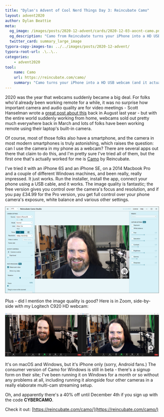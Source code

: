 ```yaml
---
title: "Dylan's Advent of Cool Nerd Things Day 3: Reincubate Camo"
layout: advent2020
author: Dylan Beattie
meta:
  og_image: /images/posts/2020-12-advent/cards/2020-12-03-aocnt-camo.png
  og_description: "Camo from Reincubate turns your iPhone into a HD USB webcam (and it actually works!)"
  twitter_card: summary_large_image
typora-copy-images-to: ../../images/posts/2020-12-advent/
typora-root-url: .\..\..
categories:
    - advent2020
tool:
    name: Camo
    url: https://reincubate.com/camo/
    summary: "Camo turns your iPhone into a HD USB webcam (and it actually works!)"
---
```


2020 was the year that webcams suddenly became a big deal. For folks who'd already been working remote for a while, it was no surprise how important camera and audio quality are for video meetings - Scott Hanselman wrote a [great post about this](https://www.hanselman.com/blog/good-better-best-creating-the-ultimate-remote-worker-webcam-setup-on-a-budget) back in August last year - but with the entire world suddenly working from home, webcams sold out pretty much everywhere back in March and lots of folks have been working remote using their laptop's built-in camera.

Of course, most of those folks also have a smartphone, and the camera in most modern smartphones is truly astonishing, which raises the question: can I use the camera in my phone as a webcam? There are several apps out there that claim to do this, and I'm pretty sure I've tried all of them, but the first one that's actually worked for me is [Camo](https://reincubate.com/camo/) by Reincubate. 

I've tried it with an iPhone 6S and an iPhone SE, on a 2014 Macbook Pro and a couple of different Windows machines, and been really, really impressed. It just works. Run the installer, install the app, connect your phone using a USB cable, and it works. The image quality is fantastic; the free version gives you control over the camera's focus and resolution, and if you pay £34.99 for the Pro version, you get full control over your phone camera's exposure, white balance and various other settings.

![image-20201130162419841](/images/posts/2020-12-advent/image-20201130162419841.png)

Plus - did I mention the image quality is good? Here is in Zoom, side-by-side with my Logitech C920 HD webcam:

![img](/images/posts/2020-12-advent/SNAGHTML45e6c29.PNG)

It's on macOS and Windows, but it's iPhone only (sorry, Android fans.) The consumer version of Camo for Windows is still in beta - there's a signup form on their site; I've been running it on Windows for a month or so without any problems at all, including running it alongside four other cameras in a really elaborate multi-cam streaming setup. 

Oh, and apparently there's a 40% off until December 4th if you sign up with the code **CYBERCAMO**. 

Check it out: [https://reincubate.com/camo/](https://reincubate.com/camo/)

